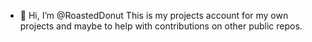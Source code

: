 - 👋 Hi, I’m @RoastedDonut
This is my projects account for my own projects and maybe to help with contributions on other public repos.

<!---
RoastedDonut/RoastedDonut is a ✨ special ✨ repository because its `README.md` (this file) appears on your GitHub profile.
You can click the Preview link to take a look at your changes.
--->
